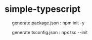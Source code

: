 # simple-typescript

<p>
<ul>generate package.json : npm init -y</ul>
<ul>generate tsconfig.json : npx tsc --init</ul>
</p>
